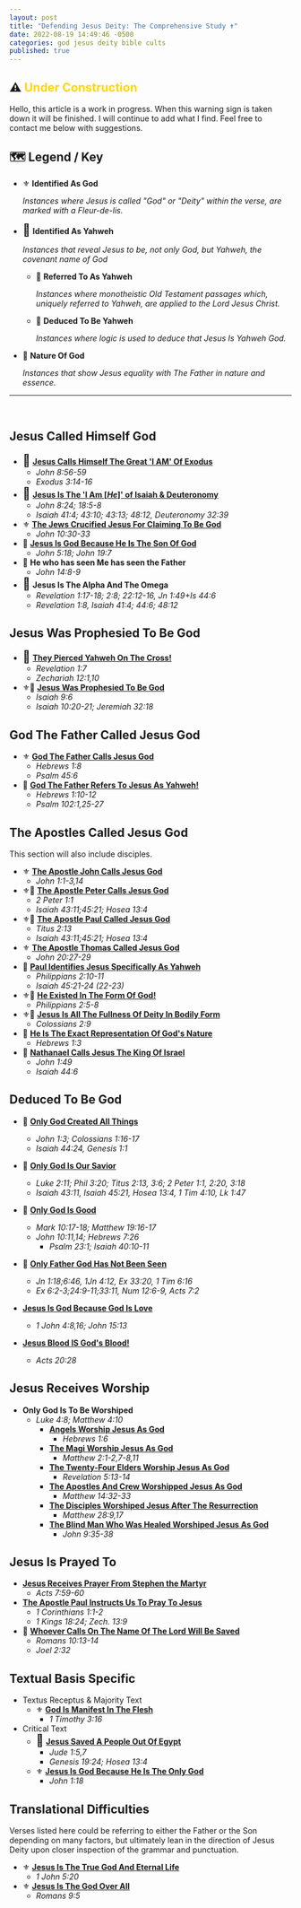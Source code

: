 ```yaml
---
layout: post
title: "Defending Jesus Deity: The Comprehensive Study ✝️"
date: 2022-08-19 14:49:46 -0500
categories: god jesus deity bible cults
published: true
---
```


## ⚠️ <span style="font-weight:bold;color:Gold;">Under Construction</span>

Hello, this article is a work in progress. When this warning sign is taken down it will be finished. I will continue to add what I find. Feel free to contact me below with suggestions.

## 🗺️ **Legend / Key**

- ⚜️ **Identified As God**

	*Instances where Jesus is called "God" or "Deity" within the verse, are marked with a Fleur-de-lis.*

- <span style="font-size:21px;">👑</span> **Identified As Yahweh** 

	*Instances that reveal Jesus to be, not only God, but Yahweh, the covenant name of God*
	
	<!--The Cults have done there best to hide, mistranslate, and erase these instances.-->

	- 📜 **Referred To As Yahweh**

		*Instances where monotheistic Old Testament passages which, uniquely referred to Yahweh, are applied to the Lord Jesus Christ.* 
		
		<!--The cults may have overlooked this instances.*-->

	- 🧠 **Deduced To Be Yahweh**

		*Instances where logic is used to deduce that Jesus Is Yahweh God.*
		
		<!--These instances are especially effective against the cults, who have altered most the other instances in order to hide Jesus Deity.*-->

- 🍃 **Nature Of God**

	*Instances that show Jesus equality with The Father in nature and essence.*

---
<br>

## **Jesus Called Himself God**

- <span style="font-size:21px;">👑</span> [**Jesus Calls Himself The Great 'I AM' Of Exodus**](https://sevenshepherd.github.io/deity-03/)
	- *John 8:56-59*
	- *Exodus 3:14-16*
- <span style="font-size:21px;">👑</span> [**Jesus Is The 'I Am [*He*]' of Isaiah & Deuteronomy**](https://sevenshepherd.github.io/deity-14/)
	- *John 8:24; 18:5-8*
	- *Isaiah 41:4; 43:10; 43:13; 48:12, Deuteronomy 32:39*
- ⚜️ [**The Jews Crucified Jesus For Claiming To Be God**](https://sevenshepherd.github.io/deity-09/)
	- *John 10:30-33*
- 🍃 [**Jesus Is God Because He Is The Son Of God**](https://sevenshepherd.github.io/deity-23/)
	- *John 5:18; John 19:7*
- 🍃 **He who has seen Me has seen the Father**
	- *John 14:8-9*
- <span style="font-size:21px;">👑</span> **Jesus Is The Alpha And The Omega**
	- *Revelation 1:17-18; 2:8; 22:12-16, Jn 1:49+Is 44:6*
	- *Revelation 1:8, Isaiah 41:4; 44:6; 48:12*


## **Jesus Was Prophesied To Be God**

- <span style="font-size:21px;">👑</span> [**They Pierced Yahweh On The Cross!**](https://sevenshepherd.github.io/deity-16/)
	- *Revelation 1:7*
	- *Zechariah 12:1,10*
- ⚜️🧠 [**Jesus Was Prophesied To Be God**](https://sevenshepherd.github.io/deity-02/)
	- *Isaiah 9:6*
	- *Isaiah 10:20-21; Jeremiah 32:18*

## **God The Father Called Jesus God**

- ⚜️ [**God The Father Calls Jesus God**](https://sevenshepherd.github.io/deity-01/)
	- *Hebrews 1:8*
	- *Psalm 45:6*
- 📜 [**God The Father Refers To Jesus As Yahweh!**](https://sevenshepherd.github.io/deity-34/)
	- *Hebrews 1:10-12*
	- *Psalm 102:1,25-27*

## **The Apostles Called Jesus God**

This section will also include disciples.

- ⚜️ [**The Apostle John Calls Jesus God**](https://sevenshepherd.github.io/deity-05/)
	- *John 1:1-3,14*
- ⚜️🧠 [**The Apostle Peter Calls Jesus God**](https://sevenshepherd.github.io/deity-06/)
	- *2 Peter 1:1*
	- *Isaiah 43:11;45:21; Hosea 13:4*
- ⚜️🧠 [**The Apostle Paul Called Jesus God**](https://sevenshepherd.github.io/deity-07/)
	- *Titus 2:13*
	- *Isaiah 43:11;45:21; Hosea 13:4*
- ⚜️ [**The Apostle Thomas Called Jesus God**](https://sevenshepherd.github.io/deity-08/)
	- *John 20:27-29*
- 📜 [**Paul Identifies Jesus Specifically As Yahweh**](https://sevenshepherd.github.io/deity-35/)
	- *Philippians 2:10-11*
	- *Isaiah 45:21-24 (22-23)*
- ⚜️🍃 [**He Existed In The Form Of God!**](https://sevenshepherd.github.io/deity-13/)
	- *Philippians 2:5-8*
- ⚜️🍃 [**Jesus Is All The Fullness Of Deity In Bodily Form**](https://sevenshepherd.github.io/deity-15/)
	- *Colossians 2:9*
- 🍃 [**He Is The Exact Representation Of God's Nature**](https://sevenshepherd.github.io/deity-24/)
	- *Hebrews 1:3*
- 📜 [**Nathanael Calls Jesus The King Of Israel**](https://sevenshepherd.github.io/deity-36/)
	- *John 1:49*
	- *Isaiah 44:6*

## **Deduced To Be God**

- 🧠 [**Only God Created All Things**](https://sevenshepherd.github.io/deity-11/)
	- *John 1:3; Colossians 1:16-17*
	- *Isaiah 44:24, Genesis 1:1*
- 🧠 [**Only God Is Our Savior**](https://sevenshepherd.github.io/deity-18/)
	- *Luke 2:11; Phil 3:20; Titus 2:13, 3:6; 2 Peter 1:1, 2:20, 3:18*
	- *Isaiah 43:11, Isaiah 45:21, Hosea 13:4, 1 Tim 4:10, Lk 1:47*
- 🧠 [**Only God Is Good**](https://sevenshepherd.github.io/deity-17/)
	- *Mark 10:17-18; Matthew 19:16-17*
	- *John 10:11,14; Hebrews 7:26*
		- *Psalm 23:1; Isaiah 40:10-11*
- 🧠 [**Only Father God Has Not Been Seen**](https://sevenshepherd.github.io/deity-37/)
	- *Jn 1:18;6:46, 1Jn 4:12, Ex 33:20, 1 Tim 6:16*
	- *Ex 6:2-3;24:9-11;33:11, Num 12:6-9, Acts 7:2*
	 
- [**Jesus Is God Because God Is Love**](https://sevenshepherd.github.io/deity-22/)
	- *1 John 4:8,16; John 15:13*
- [**Jesus Blood IS God's Blood!**](https://sevenshepherd.github.io/deity-12/)
	- *Acts 20:28*

## **Jesus Receives Worship**
- **Only God Is To Be Worshiped**
	- *Luke 4:8; Matthew 4:10*
		- [**Angels Worship Jesus As God**](https://sevenshepherd.github.io/deity-04/)
			- *Hebrews 1:6*
		- [**The Magi Worship Jesus As God**](https://sevenshepherd.github.io/deity-10/)
			- *Matthew 2:1-2,7-8,11*
		- [**The Twenty-Four Elders Worship Jesus As God**](https://sevenshepherd.github.io/deity-25/)
			- *Revelation 5:13-14*
		- [**The Apostles And Crew Worshipped Jesus As God**](https://sevenshepherd.github.io/deity-26/)
			- *Matthew 14:32-33*
		- [**The Disciples Worshiped Jesus After The Resurrection**](https://sevenshepherd.github.io/deity-27/)
			- *Matthew 28:9,17*
		- [**The Blind Man Who Was Healed Worshiped Jesus As God**](https://sevenshepherd.github.io/deity-28/)
			- *John 9:35-38*
			
## **Jesus Is Prayed To**
- [**Jesus Receives Prayer From Stephen the Martyr**](https://sevenshepherd.github.io/deity-31/)
	- *Acts 7:59-60*
- [**The Apostle Paul Instructs Us To Pray To Jesus**](https://sevenshepherd.github.io/deity-32/)
	- *1 Corinthians 1:1-2*
	- *1 Kings 18:24; Zech. 13:9*
- 📜 [**Whoever Calls On The Name Of The Lord Will Be Saved**](https://sevenshepherd.github.io/deity-33/)
	- *Romans 10:13-14*
	- *Joel 2:32*

## **Textual Basis Specific**
- Textus Receptus & Majority Text
	- ⚜️ [**God Is Manifest In The Flesh**](https://sevenshepherd.github.io/deity-19/)
		- *1 Timothy 3:16*
- Critical Text
	- <span style="font-size:21px;">👑</span> [**Jesus Saved A People Out Of Egypt**](https://sevenshepherd.github.io/deity-20/)
		- *Jude 1:5,7*
		- *Genesis 19:24; Hosea 13:4*
	- ⚜️ [**Jesus Is God Because He Is The Only God**](https://sevenshepherd.github.io/deity-21/)
		- *John 1:18*

## **Translational Difficulties**
Verses listed here could be referring to either the Father or the Son depending on many factors, but ultimately lean in the direction of Jesus Deity upon closer inspection of the grammar and punctuation.

- ⚜️ [**Jesus Is The True God And Eternal Life**](https://sevenshepherd.github.io/deity-29/)
	- *1 John 5:20*
- ⚜️ [**Jesus Is The God Over All**](https://sevenshepherd.github.io/deity-30/)
	- *Romans 9:5*


<script>
	var refTagger = {
		settings: {
			bibleVersion: 'ESV'
		}
	}; 

	(function(d, t) {
		var n=d.querySelector('[nonce]');
		refTagger.settings.nonce = n && (n.nonce||n.getAttribute('nonce'));
		var g = d.createElement(t), s = d.getElementsByTagName(t)[0];
		g.src = 'https://api.reftagger.com/v2/RefTagger.js';
		g.nonce = refTagger.settings.nonce;
		s.parentNode.insertBefore(g, s);
	}(document, 'script'));
</script>